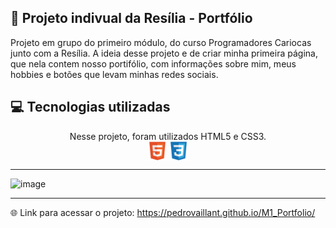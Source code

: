 ## 👤 Projeto indivual da Resília - Portfólio
Projeto em grupo do primeiro módulo, do curso Programadores Cariocas junto com a Resília. A ideia desse projeto e de criar minha primeira página, que nela contem nosso portifólio, com informações sobre mim, meus hobbies e botões que levam minhas redes sociais.

## 💻 Tecnologias utilizadas
<div align="center" style="display: inline_block">
Nesse projeto, foram utilizados HTML5 e CSS3.
<br>
<img align="center" height="30" width="30" src="https://raw.githubusercontent.com/devicons/devicon/master/icons/html5/html5-original.svg">
<img align="center" height="30" width="30" src="https://raw.githubusercontent.com/devicons/devicon/master/icons/css3/css3-original.svg">
</div>

---

![image](https://user-images.githubusercontent.com/113939119/206881632-4ed24b14-4c9b-466a-a1ea-193c6f1fcce3.png)

---          
🌐 Link para acessar o projeto: https://pedrovaillant.github.io/M1_Portfolio/